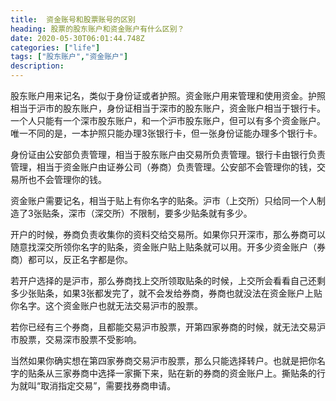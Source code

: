 ```yaml
---
title:  资金账号和股票账号的区别
heading: 股票的股东账户和资金账户有什么区别？
date: 2020-05-30T06:01:44.748Z
categories: ["life"]
tags: ["股东账户","资金账户"]
description: 
---
```


股东账户用来记名，类似于身份证或者护照。资金账户用来管理和使用资金。护照相当于沪市的股东账户，身份证相当于深市的股东账户，资金账户相当于银行卡。一个人只能有一个深市股东账户，和一个沪市股东账户，但可以有多个资金账户。唯一不同的是，一本护照只能办理3张银行卡，但一张身份证能办理多个银行卡。

身份证由公安部负责管理，相当于股东账户由交易所负责管理。银行卡由银行负责管理，相当于资金账户由证券公司（券商）负责管理。公安部不会管理你的钱，交易所也不会管理你的钱。

资金账户需要记名，相当于贴上有你名字的贴条。沪市（上交所）只给同一个人制造了3张贴条，深市（深交所）不限制，要多少贴条就有多少。

开户的时候，券商负责收集你的资料交给交易所。如果你只开深市，那么券商可以随意找深交所领你名字的贴条，资金账户贴上贴条就可以用。开多少资金账户（券商）都可以，反正名字都是你。

若开户选择的是沪市，那么券商找上交所领取贴条的时候，上交所会看看自己还剩多少张贴条，如果3张都发完了，就不会发给券商，券商也就没法在资金账户上贴你名字。这个资金账户也就无法交易沪市的股票。

若你已经有三个券商，且都能交易沪市股票，开第四家券商的时候，就无法交易沪市股票，交易深市股票不受影响。

当然如果你确实想在第四家券商交易沪市股票，那么只能选择转户。也就是把你名字的贴条从三家券商中选择一家撕下来，贴在新的券商的资金账户上。撕贴条的行为就叫“取消指定交易”，需要找券商申请。